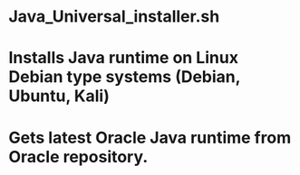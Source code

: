 # Java_Universal_installer.sh
# 
# Installs Java runtime on Linux Debian type systems (Debian, Ubuntu, Kali)
#
# Gets latest Oracle Java runtime from Oracle repository. 
#
